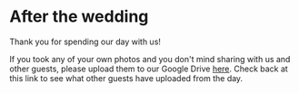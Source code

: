 # After the wedding

Thank you for spending our day with us!

If you took any of your own photos and you don't mind sharing with us and other guests, please upload them to our Google Drive [here](https://drive.google.com/drive/folders/1GVLJ7tchrvtl9qc23Try45HCkbU56fhU?usp=share_link). Check back at this link to see what other guests have uploaded from the day.
